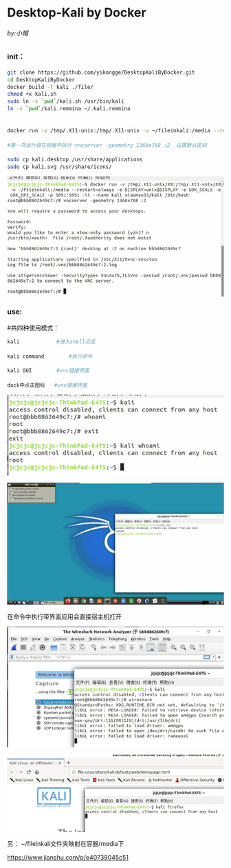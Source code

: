 # Desktop-Kali by Docker

###### by:小帽

### init：

```sh
git clone https://github.com/yikongge/DesktopKaliByDocker.git
cd DesktopKaliByDocker
docker build -t kali ./file/
chmod +x kali.sh
sudo ln -s `pwd`/kali.sh /usr/bin/kali
ln -s `pwd`/kali.remmina ~/.kali.remmina


docker run -v /tmp/.X11-unix:/tmp/.X11-unix -v ~/fileinkali:/media --restart=always -e DISPLAY=unix$DISPLAY -e GDK_SCALE -e GDK_DPI_SCALE -p 5902:5902 -it --name kali kali /bin/bash

#第一次运行请在容器中执行 vncserver -geometry 1366x768 :2  设置默认密码

sudo cp kali.desktop /usr/share/applications
sudo cp kali.svg /usr/share/icons/
```

![1581478625037](./README/1581478625037.jpg)

### use:

#共四种使用模式：

```sh
kali			#进入shell交互

kali command 		#执行命令

kali GUI 		#vnc链接界面

dock中点击图标   #vnc链接界面
```

![1581478679150](./README/1581478679150.jpg)

![1581478816593](./README/1581478816593.jpg)

在命令中执行带界面应用会直接宿主机打开

![1581479170203](./README/1581479170203.jpg)

![1581478941404](./README/1581478941404.jpg)

另：  ~/fileinkali文件夹映射在容器/media下





https://www.jianshu.com/p/e40739045c51


